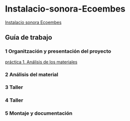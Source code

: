 # Instalacio-sonora-Ecoembes
[Instalacio sonora Ecoembes](https://github.com/arquesm/TdPiED/blob/master/Instalacio_sonora.md)

## Guía de trabajo

### 1 Organitzación y presentación del proyecto
[práctica 1. Análisis de los materiales](materiales.md)
### 2 Análisis del material
### 3 Taller
### 4 Taller
### 5 Montaje y documentación
